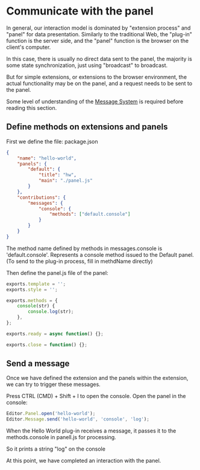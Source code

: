 # Communicate with the panel

In general, our interaction model is dominated by "extension process" and "panel" for data presentation. Similarly to the traditional Web, the "plug-in" function is the server side, and the "panel" function is the browser on the client's computer.

In this case, there is usually no direct data sent to the panel, the majority is some state synchronization, just using "broadcast" to broadcast.

But for simple extensions, or extensions to the browser environment, the actual functionality may be on the panel, and a request needs to be sent to the panel.

Some level of understanding of the [Message System](./messages.md) is required before reading this section.

## Define methods on extensions and panels

First we define the file: package.json

```json
{
    "name": "hello-world",
    "panels": {
        "default": {
            "title": "hw",
            "main": "./panel.js"
        }
    },
    "contributions": {
        "messages": {
            "console": {
                "methods": ["default.console"]
            }
        }
    }
}
```

The method name defined by methods in messages.console is 'default.console'.
Represents a console method issued to the Default panel.
(To send to the plug-in process, fill in methdName directly)

Then define the panel.js file of the panel:

```javascript
exports.template = '';
exports.style = '';

exports.methods = {
    console(str) {
        console.log(str);
    },
};

exports.ready = async function() {};

exports.close = function() {};
```

## Send a message

Once we have defined the extension and the panels within the extension, we can try to trigger these messages.

Press CTRL (CMD) + Shift + I to open the console. Open the panel in the console:

 ```javascript
 Editor.Panel.open('hello-world');
 Editor.Message.send('hello-world', 'console', 'log');
 ```

When the Hello World plug-in receives a message, it passes it to the methods.console in panell.js for processing.

So it prints a string "log" on the console

At this point, we have completed an interaction with the panel.
